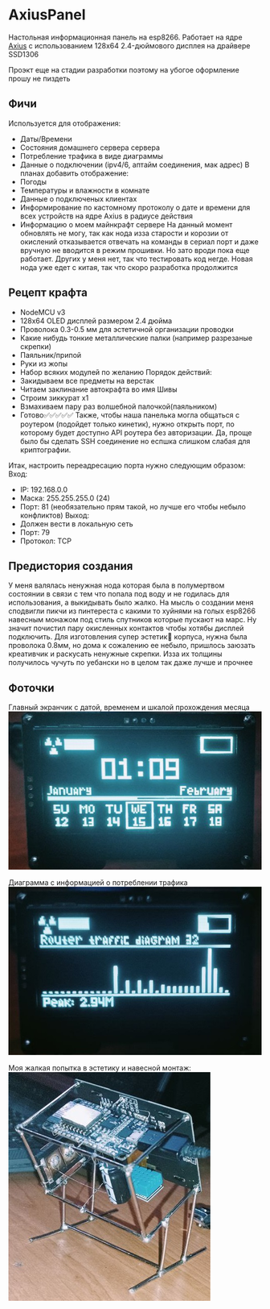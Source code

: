 # AxiusPanel
 
Настольная информационная панель на esp8266. Работает на ядре [Axius](https://github.com/P-R-A-Y/Axius) с использованием 128x64 2.4-дюймового дисплея на драйвере SSD1306

Проэкт еще на стадии разработки поэтому на убогое оформление прошу не пиздеть
## Фичи
Используется для отображения:
- Даты/Времени
- Состояния домашнего сервера сервера
- Потребление трафика в виде диаграммы
- Данные о подключении (ipv4/6, аптайм соединения, мак адрес)
В планах добавить отображение:
- Погоды
- Температуры и влажности в комнате
- Данные о подключеных клиентах
- Информирование по кастомному протоколу о дате и времени для всех устройств на ядре Axius в радиусе действия
- Информацию о моем майнкрафт сервере
На данный момент обновлять не могу, так как нода изза старости и корозии от окислений отказывается отвечать на команды в сериал порт и даже вручную не вводится в режим прошивки. Но зато вроди пока еще работает. Других у меня нет, так что тестировать код негде. Новая нода уже едет с китая, так что скоро разработка продолжится

## Рецепт крафта
- NodeMCU v3
- 128x64 OLED дисплей размером 2.4 дюйма
- Проволока 0.3-0.5 мм для эстетичной организации проводки
- Какие нибудь тонкие металлические палки (например разрезаные скрепки)
- Паяльник/припой
- Руки из жопы
- Набор всяких модулей по желанию
Порядок действий:
- Закидываем все предметы на верстак
- Читаем заклинание автокрафта во имя Шивы
- Строим зиккурат x1
- Взмахиваем пару раз волшебной палочкой(паяльником)
- Готово✅✅✅✅✅
Также, чтобы наша панелька могла общаться с роутером (подойдет только кинетик), нужно открыть порт, по которому будет доступно API роутера без авторизации. Да, проще было бы сделать SSH соединение но еспшка слишком слабая для криптографии.

Итак, настроить переадресацию порта нужно следующим образом:
Вход: 
- IP: 192.168.0.0
- Маска: 255.255.255.0 (24)
- Порт: 81 (необязательно прям такой, но лучше его чтобы небыло конфликтов)
Выход:
- Должен вести в локальную сеть
- Порт: 79
- Протокол: TCP
## Предистория создания
У меня валялась ненужная нода которая была в полумертвом состоянии в связи с тем что попала под воду и не годилась для использования, а выкидывать было жалко. На мысль о создании меня сподвигли пикчи из пинтереста с какими то хуйнями на голых esp8266 навесным монажом под стиль спутников которые пускают на марс. Ну значит почистил пару окисленных контактов чтобы хотябы дисплей подключить. Для изготовления супер эстетик💅 корпуса, нужна была проволока 0.8мм, но дома к сожалению ее небыло, пришлось заюзать креативчик и раскусать ненужные скрепки. Изза их толщины получилось чучуть по уебански но в целом так даже лучше и прочнее
## Фоточки

Главный экранчик с датой, временем и шкалой прохождения месяца
![Интерфейс1](images/photo1.jpg)

Диаграмма с информацией о потреблении трафика
![Интерфейс2](images/photo2.jpg)

Моя жалкая попытка в эстетику и навесной монтаж:
![Внешка](images/photo3.jpg)
